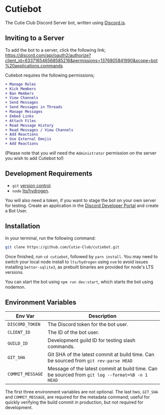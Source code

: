 # Cutiebot

The Cutie Club Discord Server bot, written using [Discord.js](https://discord.js.org/#/).

## Inviting to a Server

To add the bot to a server, click the following link; <https://discord.com/api/oauth2/authorize?client_id=633716546568585216&permissions=1376805841990&scope=bot%20applications.commands>

Cutiebot requires the following permissions;

```diff
+ Manage Roles
+ Kick Members
+ Ban Members
+ View Channels
+ Send Messages
+ Send Messages in Threads
+ Manage Messages
+ Embed Links
+ Attach Files
+ Read Message History
+ Read Messages / View Channels
+ Add Reactions
+ Use External Emojis
+ Add Reactions
```

(Please note that you _will_ need the `Administrator` permission on the server you wish to add Cutiebot to!)

## Development Requirements

- `git` [version control](https://git-scm.com/).
- `node` [lts/hydrogen](https://nodejs.org).

You will also need a token, if you want to stage the bot on your own server for testing. Create an application in the [Discord Developer Portal](https://discordapp.com/developers) and create a Bot User.

## Installation

In your terminal, run the following command:

```sh
git clone https://github.com/Cutie-Club/cutiebot.git
```

Once finished, run `cd cutiebot`, followed by `yarn install`. You may need to switch your local node install to `lts/hydrogen` using `nvm` to avoid issues installing `better-sqlite3`, as prebuilt binaries are provided for node's LTS versions.

You can start the bot using `npm run dev:start`, which starts the bot using nodemon.

## Environment Variables

| Env Var          | Description                                                                                     |
| ---------------- | ----------------------------------------------------------------------------------------------- |
| `DISCORD_TOKEN`  | The Discord token for the bot user.                                                             |
| `CLIENT_ID`      | The ID of the bot user.                                                                         |
| `GUILD_ID`       | Development guild ID for testing slash commands.                                                |
| `GIT_SHA`        | Git SHA of the latest commit at build time. Can be sourced from `git rev-parse HEAD`            |
| `COMMIT_MESSAGE` | Message of the latest commit at build time. Can be sourced from `git log --format=%B -n 1 HEAD` |

The first three environment variables are not optional. The last two, `GIT_SHA` and `COMMIT_MESSAGE`, are required for the metadata command; useful for quickly verifying the build commit in production, but not required for development.
